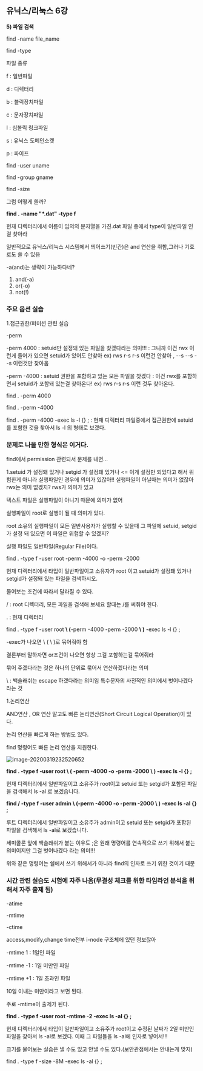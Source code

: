 ## 유닉스/리눅스 6강



**5) 파일 검색**



find -name file_name

find -type

파일 종류

f : 일반파일

d : 디렉터리

b : 블럭장치파일

c : 문자장치파일

I : 심볼릭 링크파일

s : 유닉스 도메인소켓

p : 파이프



find -user uname

find -group gname

find -size



그럼 어떻게 쓸까?

**find . -name "*.dat" -type f**

현재 디렉터리에서 이름이 임의의 문자열을 가진.dat 파일 중에서 type이 일반파일 인걸 찾아라



일반적으로 유닉스/리눅스 시스템에서 띄어쓰기(빈칸)은 and 연산을 취함,그러나 기호로도 쓸 수 있음

-a(and)는 생략이 가능하다네?

1. and(-a)
2. or(-o)
3. not(!)



### 주요 옵션 실습

1.접근권한/퍼미션 관련 실습



-perm

-perm 4000 : setuid만 설정돼 있는 파일을 찾겠다라는 의미!!! : 그니까 이건 rwx 이런게 들어가 있으면 setuid가 있어도 안찾아 ex) rws r-s r-s 이런건 안찾아 , --s --s --s 이런것만 찾아옴

-perm -4000 : setuid 권한을 포함하고 있는 모든 파일을 찾겠다 : 이건 rwx를 포함하면서 setuid가 포함돼 있는걸 찾아온다! ex) rws r-s r-s 이런 것두 찾아온다.



find . -perm 4000

find . -perm -4000



find  . -perm -4000 -exec ls -l {} \;        : 현재 디렉터리 파일중에서 접근권한에 setuid를 포함한 것을 찾아서 ls -l 의 형태로 보겠다.



### 문제로 나올 만한 형식은 이거다.

find에서 permission 관련되서 문제를 내면...

1.setuid 가 설정돼 있거나 setgid 가 설정돼 있거나  <= 이게 설정만 되있다고 해서 위험한게 아니라 실행파일인 경우에 의미가 있잖아!! 실행파일이 아닐때는 의미가 없잖아 rwx는 의미 없겠지? rws가 의미가 있고

텍스트 파일은 실행파일이 아니기 때문에 의미가 없어

실행파일이 root로 실행이 될 때 의미가 있다.

root 소유의 실행파일이 모든 일반사용자가 실행할 수 있을때 그 파일에 setuid, setgid가 설정 돼 있으면 이 파일은 위험할 수 있겠지?



실행 파일도 일반파일(Regular File)이다.



find . -type f -user root -perm -4000 -o -perm -2000

현재 디렉터리에서 타입이 일반파일이고 소유자가 root 이고 setuid가 설정돼 있거나 setgid가 설정돼 있는 파일을 검색하시오. 

물어보는 조건에 따라서 달라질 수 있다.

/ : root 디렉터리, 모든 파일을 검색해 보세요 할때는 /를 써줘야 한다.

. : 현재 디렉터리



find . -type f -user root **\ (**-perm -4000 -perm -2000 **\ )** -exec ls -l {} \;

-exec가 나오면 \ ( \ )로 묶어줘야 함

결론부터 말하자면 or조건이 나오면 항상 그걸 포함하는걸 묶어줘라

묶어 주겠다라는 것은 하나의 단위로 묶어서 연산하겠다라는 의미

\ : 백슬래쉬는 escape 하겠다라는 의미임 특수문자의 사전적인 의미에서 벗어나겠다라는 것



1.논리연산

AND연산 , OR 연산 말고도 빠른 논리연산(Short Circuit Logical Operation)이 있다.

논리 연산을 빠르게 하는 방법도 있다.



find 명령어도 빠른 논리 연산을 지원한다.

![image-20200319232520652](C:\Users\KAUstar\AppData\Roaming\Typora\typora-user-images\image-20200319232520652.png)



**find . -type f -user root \ ( -perm -4000 -o -perm -2000 \ ) -exec ls -l {} \;**

현재 디렉터리에서 일반파일이고 소유주가 root이고 setuid 또는 setgid가 포함된 파일을 검색해서 ls -al 로 보겠습니다.

**find / -type f -user admin \ (-perm -4000 -o -perm -2000 \ ) -exec ls -al {} \;**

루트 디렉터리에서 일반파일이고 소유주가 admin이고 setuid 또는 setgid가 포함된 파일을 검색해서 ls -al로 보겠습니다.



세미콜론 앞에 백슬래쉬가 붙는 이유도 ;은 원래 명령어를 연속적으로 쓰기 위해서 붙는 의미이지만 그걸 벗어나겠다 라는 의미!!!

위와 같은 명령어는 쉘에서 쓰기 위해서가 아니라 find의 인자로 쓰기 위한 것이기 때문





### 시간 관련 실습도 시험에 자주 나옴(무결성 체크를 위한 타임라인 분석을 위해서 자주 출제 됨)



-atime

-mtime

-ctime

access,modify,change time전부 i-node 구조체에 있던 정보잖아



-mtime 1 : 1일인 파일

-mtime -1 : 1일 미만인 파일

-mtime +1 : 1일 초과인 파일



10일 이내는 미만이라고 보면 된다.

주로 -mtime이 출제가 된다.



**find . -type f -user root -mtime -2 -exec ls -al {} \;**

현재 디렉터리에서 타입이 일반파일이고 소유주가 root이고 수정된 날짜가 2일 미만인 파일을 찾아서 ls -al로 보겠다. 이때 그 파일들을 ls -al에 인자로 넣어서!!!



크기를 물어보는 실습은 낼 수도 있고 안낼 수도 있다.(보안관점에서는 안내는게 맞지)



find . -type f -size -8M -exec ls -al {} \;